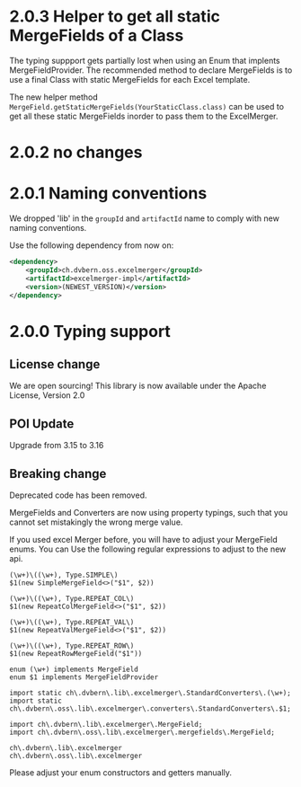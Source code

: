 # 2.0.3 Helper to get all static MergeFields of a Class

The typing suppport gets partially lost when using an Enum that implents MergeFieldProvider.
The recommended method to declare MergeFields is to use a final Class with static MergeFields for each Excel template.

The new helper method `MergeField.getStaticMergeFields(YourStaticClass.class)` can be used to get all these static
MergeFields inorder to pass them to the ExcelMerger.
# 2.0.2 no changes

# 2.0.1 Naming conventions

We dropped 'lib' in the `groupId` and `artifactId` name to comply with new naming conventions.

Use the following dependency from now on:

```xml
<dependency>
	<groupId>ch.dvbern.oss.excelmerger</groupId>
	<artifactId>excelmerger-impl</artifactId>
	<version>(NEWEST_VERSION)</version>
</dependency>
```

# 2.0.0 Typing support

## License change
We are open sourcing! This library is now available under the Apache License, Version 2.0 

## POI Update
Upgrade from 3.15 to 3.16

## Breaking change
Deprecated code has been removed.

MergeFields and Converters are now using property typings, such that you cannot set mistakingly
the wrong merge value.

If you used excel Merger before, you will have to adjust your MergeField enums. 
You can Use the following regular expressions to adjust to the new api.

```
(\w+)\((\w+), Type.SIMPLE\)
$1(new SimpleMergeField<>("$1", $2))
```

```
(\w+)\((\w+), Type.REPEAT_COL\)
$1(new RepeatColMergeField<>("$1", $2))
```

```
(\w+)\((\w+), Type.REPEAT_VAL\)
$1(new RepeatValMergeField<>("$1", $2))
```

```
(\w+)\((\w+), Type.REPEAT_ROW\)
$1(new RepeatRowMergeField("$1"))
```

```
enum (\w+) implements MergeField
enum $1 implements MergeFieldProvider
```

```
import static ch\.dvbern\.lib\.excelmerger\.StandardConverters\.(\w+);
import static ch\.dvbern\.oss\.lib\.excelmerger\.converters\.StandardConverters\.$1;
```

```
import ch\.dvbern\.lib\.excelmerger\.MergeField;
import ch\.dvbern\.oss\.lib\.excelmerger\.mergefields\.MergeField;
```

```
ch\.dvbern\.lib\.excelmerger
ch\.dvbern\.oss\.lib\.excelmerger
```

Please adjust your enum constructors and getters manually.
